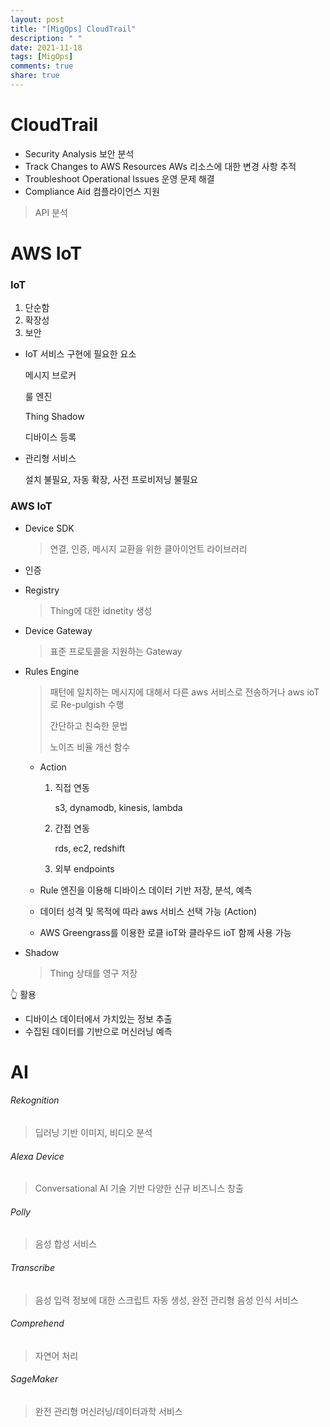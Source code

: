 ```yaml
---
layout: post
title: "[MigOps] CloudTrail"
description: " "
date: 2021-11-18
tags: [MigOps]
comments: true
share: true
---
```



# CloudTrail

- Security Analysis 보안 분석
- Track Changes to AWS Resources AWs 리소스에 대한 변경 사항 추적
- Troubleshoot Operational Issues 운영 문제 해결
- Compliance Aid 컴플라이언스 지원



> API 분석



# AWS IoT

### IoT

1. 단순함
2. 확장성
3. 보안

- IoT 서비스 구현에 필요한 요소

  메시지 브로커

  룰 엔진

  Thing Shadow

  디바이스 등록

- 관리형 서비스

  설치 불필요, 자동 확장, 사전 프로비저닝 불필요



### AWS IoT

- Device SDK

  > 연결, 인증, 메시지 교환을 위한 클아이언트 라이브러리

- 인증

- Registry

  > Thing에 대한 idnetity 생성

- Device Gateway

  > 표준 프로토콜을 지원하는 Gateway

- Rules Engine

  > 패턴에 일치하는 메시지에 대해서 다른 aws 서비스로 전송하거나 aws ioT로 Re-pulgish 수행
  >
  > 간단하고 친숙한 문법
  >
  > 노이즈 비율 개선 함수

  - Action

    1. 직접 연동

       s3, dynamodb, kinesis, lambda

    2. 간접 연동

       rds, ec2, redshift

    3. 외부 endpoints

  - Rule 엔진을 이용해 디바이스 데이터 기반 저장, 분석, 예측

  - 데이터 성격 및 목적에 따라 aws 서비스 선택 가능 (Action)

  - AWS Greengrass를 이용한 로클 ioT와 클라우드 ioT 함께 사용 가능

- Shadow

  > Thing 상태를 영구 저장



:point_up_2: 활용

- 디바이스 데이터에서 가치있는 정보 추출
- 수집된 데이터를 기반으로 머신러닝 예측



# AI

###### Rekognition

> 딥러닝 기반 이미지, 비디오 분석

###### Alexa Device

> Conversational AI 기술 기반 다양한 신규 비즈니스 창출

###### Polly

> 음성 합성 서비스

###### Transcribe

> 음성 입력 정보에 대한 스크립트 자동 생성, 완전 관리형 음성 인식 서비스

###### Comprehend

> 자연어 처리

###### SageMaker

> 완전 관리형 머신러닝/데이터과학 서비스

